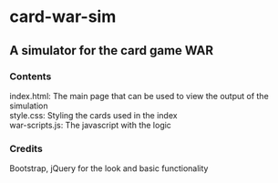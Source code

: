 # card-war-sim
A simulator for the card game WAR
--------
### Contents

index.html: The main page that can be used to view the output of the simulation <br/>
style.css: Styling the cards used in the index <br/>
war-scripts.js: The javascript with the logic

### Credits

Bootstrap, jQuery for the look and basic functionality

